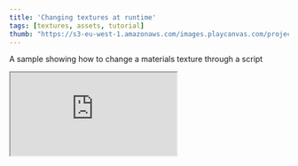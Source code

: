 ```yaml
---
title: 'Changing textures at runtime'
tags: [textures, assets, tutorial]
thumb: "https://s3-eu-west-1.amazonaws.com/images.playcanvas.com/projects/12/437446/54BF56-image-75.jpg"
---
```


A sample showing how to change a materials texture through a script

<div className="iframe-container">
    <iframe src="https://playcanv.as/p/Ivdxse42/" title="Changing textures at runtime" allow="camera; microphone; xr-spatial-tracking; fullscreen" allowfullscreen></iframe>
</div>
